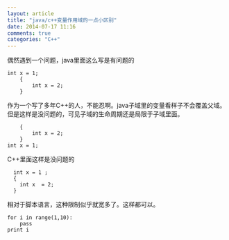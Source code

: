 ```yaml
---
layout: article
title: "java/c++变量作用域的一点小区别"
date: 2014-07-17 11:16
comments: true
categories: "C++"
---
```


  偶然遇到一个问题，java里面这么写是有问题的
	
	int x = 1;
		{
			int x = 2;
		}

  作为一个写了多年C++的人，不能忍啊。java子域里的变量看样子不会覆盖父域。但是这样是没问题的，可见子域的生命周期还是局限于子域里面。

		{
			int x = 2;
		}
  	int x = 1;

  C++里面这样是没问题的

	  int x = 1 ;
	  {
	    int x  = 2;
	  }

  相对于脚本语言，这种限制似乎就宽多了。这样都可以。

  	for i in range(1,10):
    	pass
	print i

